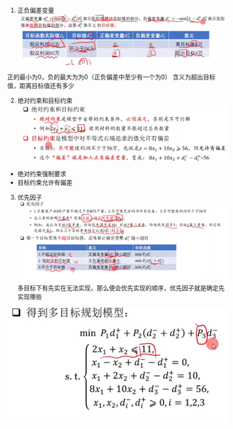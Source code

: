 1. 正负偏差变量
![alt text](Image/image-1.png)
![alt text](Image/image.png)

正的最小为0，负的最大为为0（正负偏差中至少有一个为0）
含义为超出目标值，距离目标值还有多少

2. 绝对约束和目标约束
![alt text](Image/image-2.png)
- 绝对约束强制要求
- 目标约束允许有偏差

3. 优先因子
![alt text](Image/image-3.png)
多目标下有先实在无法实现，那么便会优先实现的顺序，优先因子就是确定先实现哪些

![alt text](Image/image-4.png)